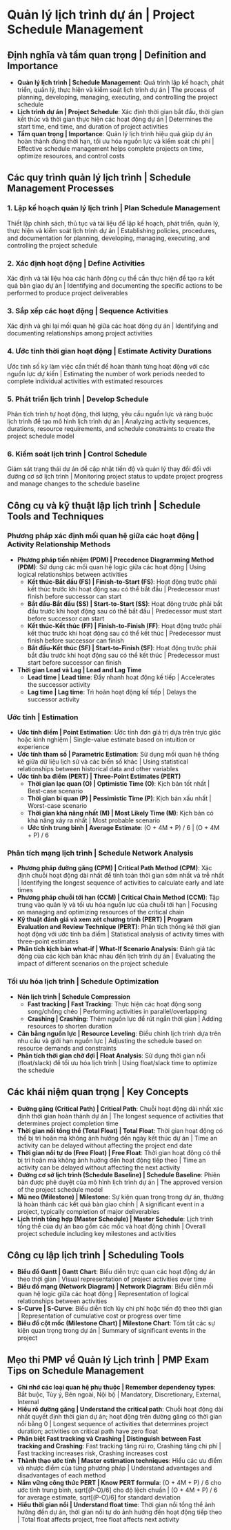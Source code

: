 # Quản lý lịch trình dự án | Project Schedule Management

## Định nghĩa và tầm quan trọng | Definition and Importance
- **Quản lý lịch trình | Schedule Management**: Quá trình lập kế hoạch, phát triển, quản lý, thực hiện và kiểm soát lịch trình dự án | The process of planning, developing, managing, executing, and controlling the project schedule
- **Lịch trình dự án | Project Schedule**: Xác định thời gian bắt đầu, thời gian kết thúc và thời gian thực hiện các hoạt động dự án | Determines the start time, end time, and duration of project activities
- **Tầm quan trọng | Importance**: Quản lý lịch trình hiệu quả giúp dự án hoàn thành đúng thời hạn, tối ưu hóa nguồn lực và kiểm soát chi phí | Effective schedule management helps complete projects on time, optimize resources, and control costs

## Các quy trình quản lý lịch trình | Schedule Management Processes

### 1. Lập kế hoạch quản lý lịch trình | Plan Schedule Management
Thiết lập chính sách, thủ tục và tài liệu để lập kế hoạch, phát triển, quản lý, thực hiện và kiểm soát lịch trình dự án | Establishing policies, procedures, and documentation for planning, developing, managing, executing, and controlling the project schedule

### 2. Xác định hoạt động | Define Activities
Xác định và tài liệu hóa các hành động cụ thể cần thực hiện để tạo ra kết quả bàn giao dự án | Identifying and documenting the specific actions to be performed to produce project deliverables

### 3. Sắp xếp các hoạt động | Sequence Activities
Xác định và ghi lại mối quan hệ giữa các hoạt động dự án | Identifying and documenting relationships among project activities

### 4. Ước tính thời gian hoạt động | Estimate Activity Durations
Ước tính số kỳ làm việc cần thiết để hoàn thành từng hoạt động với các nguồn lực dự kiến | Estimating the number of work periods needed to complete individual activities with estimated resources

### 5. Phát triển lịch trình | Develop Schedule
Phân tích trình tự hoạt động, thời lượng, yêu cầu nguồn lực và ràng buộc lịch trình để tạo mô hình lịch trình dự án | Analyzing activity sequences, durations, resource requirements, and schedule constraints to create the project schedule model

### 6. Kiểm soát lịch trình | Control Schedule
Giám sát trạng thái dự án để cập nhật tiến độ và quản lý thay đổi đối với đường cơ sở lịch trình | Monitoring project status to update project progress and manage changes to the schedule baseline

## Công cụ và kỹ thuật lập lịch trình | Schedule Tools and Techniques
### Phương pháp xác định mối quan hệ giữa các hoạt động | Activity Relationship Methods
- **Phương pháp tiền nhiệm (PDM) | Precedence Diagramming Method (PDM)**: Sử dụng các mối quan hệ logic giữa các hoạt động | Using logical relationships between activities
  - **Kết thúc-Bắt đầu (FS) | Finish-to-Start (FS)**: Hoạt động trước phải kết thúc trước khi hoạt động sau có thể bắt đầu | Predecessor must finish before successor can start
  - **Bắt đầu-Bắt đầu (SS) | Start-to-Start (SS)**: Hoạt động trước phải bắt đầu trước khi hoạt động sau có thể bắt đầu | Predecessor must start before successor can start
  - **Kết thúc-Kết thúc (FF) | Finish-to-Finish (FF)**: Hoạt động trước phải kết thúc trước khi hoạt động sau có thể kết thúc | Predecessor must finish before successor can finish
  - **Bắt đầu-Kết thúc (SF) | Start-to-Finish (SF)**: Hoạt động trước phải bắt đầu trước khi hoạt động sau có thể kết thúc | Predecessor must start before successor can finish
- **Thời gian Lead và Lag | Lead and Lag Time**
  - **Lead time | Lead time**: Đẩy nhanh hoạt động kế tiếp | Accelerates the successor activity
  - **Lag time | Lag time**: Trì hoãn hoạt động kế tiếp | Delays the successor activity

### Ước tính | Estimation
- **Ước tính điểm | Point Estimation**: Ước tính đơn giá trị dựa trên trực giác hoặc kinh nghiệm | Single-value estimate based on intuition or experience
- **Ước tính tham số | Parametric Estimation**: Sử dụng mối quan hệ thống kê giữa dữ liệu lịch sử và các biến số khác | Using statistical relationships between historical data and other variables
- **Ước tính ba điểm (PERT) | Three-Point Estimates (PERT)**
  - **Thời gian lạc quan (O) | Optimistic Time (O)**: Kịch bản tốt nhất | Best-case scenario
  - **Thời gian bi quan (P) | Pessimistic Time (P)**: Kịch bản xấu nhất | Worst-case scenario
  - **Thời gian khả năng nhất (M) | Most Likely Time (M)**: Kịch bản có khả năng xảy ra nhất | Most probable scenario
  - **Ước tính trung bình | Average Estimate**: (O + 4M + P) / 6 | (O + 4M + P) / 6

### Phân tích mạng lịch trình | Schedule Network Analysis
- **Phương pháp đường găng (CPM) | Critical Path Method (CPM)**: Xác định chuỗi hoạt động dài nhất để tính toán thời gian sớm nhất và trễ nhất | Identifying the longest sequence of activities to calculate early and late times
- **Phương pháp chuỗi tới hạn (CCM) | Critical Chain Method (CCM)**: Tập trung vào quản lý và tối ưu hóa nguồn lực của chuỗi tới hạn | Focusing on managing and optimizing resources of the critical chain
- **Kỹ thuật đánh giá và xem xét chương trình (PERT) | Program Evaluation and Review Technique (PERT)**: Phân tích thống kê thời gian hoạt động với ước tính ba điểm | Statistical analysis of activity times with three-point estimates
- **Phân tích kịch bản what-if | What-If Scenario Analysis**: Đánh giá tác động của các kịch bản khác nhau đến lịch trình dự án | Evaluating the impact of different scenarios on the project schedule

### Tối ưu hóa lịch trình | Schedule Optimization
- **Nén lịch trình | Schedule Compression**
  - **Fast tracking | Fast Tracking**: Thực hiện các hoạt động song song/chồng chéo | Performing activities in parallel/overlapping
  - **Crashing | Crashing**: Thêm nguồn lực để rút ngắn thời gian | Adding resources to shorten duration
- **Cân bằng nguồn lực | Resource Leveling**: Điều chỉnh lịch trình dựa trên nhu cầu và giới hạn nguồn lực | Adjusting the schedule based on resource demands and constraints
- **Phân tích thời gian chờ đợi | Float Analysis**: Sử dụng thời gian nổi (float/slack) để tối ưu hóa lịch trình | Using float/slack time to optimize the schedule

## Các khái niệm quan trọng | Key Concepts
- **Đường găng (Critical Path) | Critical Path**: Chuỗi hoạt động dài nhất xác định thời gian hoàn thành dự án | The longest sequence of activities that determines project completion time
- **Thời gian nổi tổng thể (Total Float) | Total Float**: Thời gian hoạt động có thể bị trì hoãn mà không ảnh hưởng đến ngày kết thúc dự án | Time an activity can be delayed without affecting the project end date
- **Thời gian nổi tự do (Free Float) | Free Float**: Thời gian hoạt động có thể bị trì hoãn mà không ảnh hưởng đến hoạt động tiếp theo | Time an activity can be delayed without affecting the next activity
- **Đường cơ sở lịch trình (Schedule Baseline) | Schedule Baseline**: Phiên bản được phê duyệt của mô hình lịch trình dự án | The approved version of the project schedule model
- **Mũ neo (Milestone) | Milestone**: Sự kiện quan trọng trong dự án, thường là hoàn thành các kết quả bàn giao chính | A significant event in a project, typically completion of major deliverables
- **Lịch trình tổng hợp (Master Schedule) | Master Schedule**: Lịch trình tổng thể của dự án bao gồm các mốc và hoạt động chính | Overall project schedule including key milestones and activities

## Công cụ lập lịch trình | Scheduling Tools
- **Biểu đồ Gantt | Gantt Chart**: Biểu diễn trực quan các hoạt động dự án theo thời gian | Visual representation of project activities over time
- **Biểu đồ mạng (Network Diagram) | Network Diagram**: Biểu diễn mối quan hệ logic giữa các hoạt động | Representation of logical relationships between activities
- **S-Curve | S-Curve**: Biểu diễn tích lũy chi phí hoặc tiến độ theo thời gian | Representation of cumulative cost or progress over time
- **Biểu đồ cột mốc (Milestone Chart) | Milestone Chart**: Tóm tắt các sự kiện quan trọng trong dự án | Summary of significant events in the project

## Mẹo thi PMP về Quản lý Lịch trình | PMP Exam Tips on Schedule Management
- **Ghi nhớ các loại quan hệ phụ thuộc | Remember dependency types**: Bắt buộc, Tùy ý, Bên ngoài, Nội bộ | Mandatory, Discretionary, External, Internal
- **Hiểu rõ đường găng | Understand the critical path**: Chuỗi hoạt động dài nhất quyết định thời gian dự án; hoạt động trên đường găng có thời gian nổi bằng 0 | Longest sequence of activities that determines project duration; activities on critical path have zero float
- **Phân biệt Fast tracking và Crashing | Distinguish between Fast tracking and Crashing**: Fast tracking tăng rủi ro, Crashing tăng chi phí | Fast tracking increases risk, Crashing increases cost
- **Thành thạo ước tính | Master estimation techniques**: Hiểu các ưu điểm và nhược điểm của từng phương pháp | Understand advantages and disadvantages of each method
- **Nắm vững công thức PERT | Know PERT formula**: (O + 4M + P) / 6 cho ước tính trung bình, sqrt[(P-O)/6] cho độ lệch chuẩn | (O + 4M + P) / 6 for average estimate, sqrt[(P-O)/6] for standard deviation
- **Hiểu thời gian nổi | Understand float time**: Thời gian nổi tổng thể ảnh hưởng đến dự án, thời gian nổi tự do ảnh hưởng đến hoạt động tiếp theo | Total float affects project, free float affects next activity 